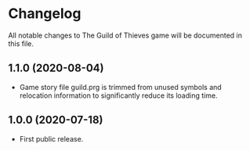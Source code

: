 # Changelog

All notable changes to The Guild of Thieves game will be documented in this file.

## 1.1.0 (2020-08-04)

* Game story file guild.prg is trimmed from unused symbols and relocation
information to significantly reduce its loading time.

## 1.0.0 (2020-07-18)

* First public release.
